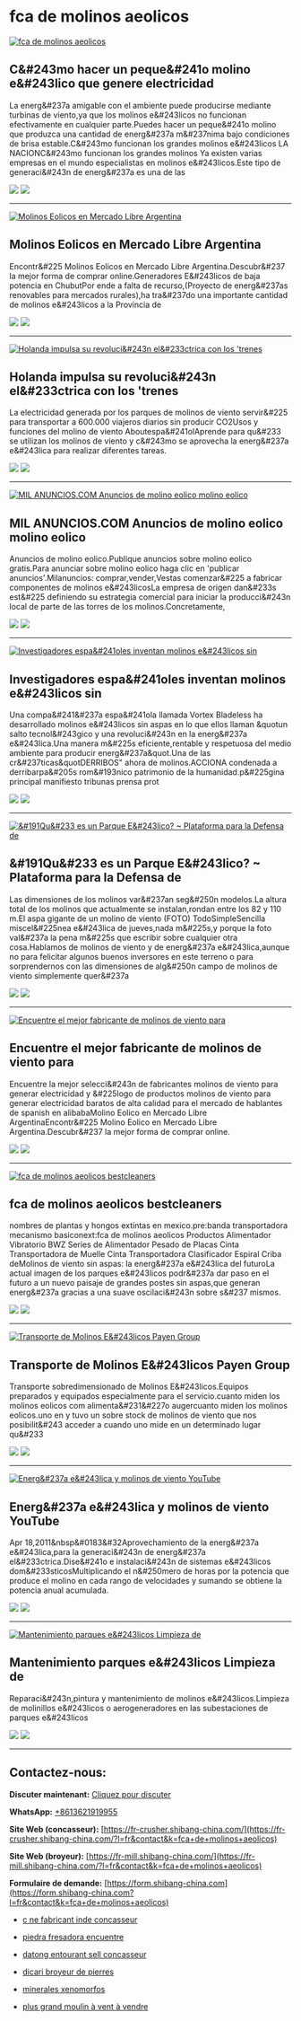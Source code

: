 # fca de molinos aeolicos

<a href="https://swt.shibang-china.com/?l=fr&img&k=fca+de+molinos+aeolicos" target="_blank">![fca de molinos aeolicos](http://static.shibang-china.com/all-800x300/1148.jpg)</a>

## C&#243mo hacer un peque&#241o molino e&#243lico que genere electricidad
La energ&#237a amigable con el ambiente puede producirse mediante turbinas de viento,ya que los molinos e&#243licos no funcionan efectivamente en cualquier parte.Puedes hacer un peque&#241o molino que produzca una cantidad de energ&#237a m&#237nima bajo condiciones de brisa estable.C&#243mo funcionan los grandes molinos e&#243licos LA NACIONC&#243mo funcionan los grandes molinos Ya existen varias empresas en el mundo especialistas en molinos e&#243licos.Este tipo de generaci&#243n de energ&#237a es una de las


<a href="https://whatsapp.shibangsoft.com/WhatsApp.php" target="_blank" title="WhatsApp">![](http://static.shibang-china.com/icon/whatsapp.png)</a> <a href="https://swt.shibang-china.com/?l=fr&icon&k=fca+de+molinos+aeolicos" target="_blank">![](http://static.shibang-china.com/icon/chat-fr.png)</a>

---

<a href="https://swt.shibang-china.com/?l=fr&img&k=fca+de+molinos+aeolicos" target="_blank">![Molinos Eolicos en Mercado Libre Argentina](http://static.shibang-china.com/all-800x300/1093.jpg)</a>

## Molinos Eolicos en Mercado Libre Argentina
Encontr&#225 Molinos Eolicos en Mercado Libre Argentina.Descubr&#237 la mejor forma de comprar online.Generadores E&#243licos de baja potencia en ChubutPor ende a falta de recurso,(Proyecto de energ&#237as renovables para mercados rurales),ha tra&#237do una importante cantidad de molinos e&#243licos a la Provincia de


<a href="https://whatsapp.shibangsoft.com/WhatsApp.php" target="_blank" title="WhatsApp">![](http://static.shibang-china.com/icon/whatsapp.png)</a> <a href="https://swt.shibang-china.com/?l=fr&icon&k=fca+de+molinos+aeolicos" target="_blank">![](http://static.shibang-china.com/icon/chat-fr.png)</a>

---

<a href="https://swt.shibang-china.com/?l=fr&img&k=fca+de+molinos+aeolicos" target="_blank">![Holanda impulsa su revoluci&#243n el&#233ctrica con los 'trenes](http://static.shibang-china.com/all-800x300/1381.jpg)</a>

## Holanda impulsa su revoluci&#243n el&#233ctrica con los 'trenes
La electricidad generada por los parques de molinos de viento servir&#225 para transportar a 600.000 viajeros diarios sin producir CO2Usos y funciones del molino de viento Aboutespa&#241olAprende para qu&#233 se utilizan los molinos de viento y c&#243mo se aprovecha la energ&#237a e&#243lica para realizar diferentes tareas.


<a href="https://whatsapp.shibangsoft.com/WhatsApp.php" target="_blank" title="WhatsApp">![](http://static.shibang-china.com/icon/whatsapp.png)</a> <a href="https://swt.shibang-china.com/?l=fr&icon&k=fca+de+molinos+aeolicos" target="_blank">![](http://static.shibang-china.com/icon/chat-fr.png)</a>

---

<a href="https://swt.shibang-china.com/?l=fr&img&k=fca+de+molinos+aeolicos" target="_blank">![MIL ANUNCIOS.COM Anuncios de molino eolico molino eolico](http://static.shibang-china.com/all-800x300/726.jpg)</a>

## MIL ANUNCIOS.COM Anuncios de molino eolico molino eolico
Anuncios de molino eolico.Publique anuncios sobre molino eolico gratis.Para anunciar sobre molino eolico haga clic en 'publicar anuncios'.Milanuncios: comprar,vender,Vestas comenzar&#225 a fabricar componentes de molinos e&#243licosLa empresa de origen dan&#233s est&#225 definiendo su estrategia comercial para iniciar la producci&#243n local de parte de las torres de los molinos.Concretamente,


<a href="https://whatsapp.shibangsoft.com/WhatsApp.php" target="_blank" title="WhatsApp">![](http://static.shibang-china.com/icon/whatsapp.png)</a> <a href="https://swt.shibang-china.com/?l=fr&icon&k=fca+de+molinos+aeolicos" target="_blank">![](http://static.shibang-china.com/icon/chat-fr.png)</a>

---

<a href="https://swt.shibang-china.com/?l=fr&img&k=fca+de+molinos+aeolicos" target="_blank">![Investigadores espa&#241oles inventan molinos e&#243licos sin](http://static.shibang-china.com/all-800x300/363.jpg)</a>

## Investigadores espa&#241oles inventan molinos e&#243licos sin
Una compa&#241&#237a espa&#241ola llamada Vortex Bladeless ha desarrollado molinos e&#243licos sin aspas en lo que ellos llaman &quotun salto tecnol&#243gico y una revoluci&#243n en la energ&#237a e&#243lica.Una manera m&#225s eficiente,rentable y respetuosa del medio ambiente para producir energ&#237a&quot.Una de las cr&#237ticas&quotDERRIBOS" ahora de molinos.ACCIONA condenada a derribarpa&#205s rom&#193nico patrimonio de la humanidad.p&#225gina principal manifiesto tribunas prensa prot


<a href="https://whatsapp.shibangsoft.com/WhatsApp.php" target="_blank" title="WhatsApp">![](http://static.shibang-china.com/icon/whatsapp.png)</a> <a href="https://swt.shibang-china.com/?l=fr&icon&k=fca+de+molinos+aeolicos" target="_blank">![](http://static.shibang-china.com/icon/chat-fr.png)</a>

---

<a href="https://swt.shibang-china.com/?l=fr&img&k=fca+de+molinos+aeolicos" target="_blank">![&#191Qu&#233 es un Parque E&#243lico? ~ Plataforma para la Defensa de](http://static.shibang-china.com/all-800x300/1531.jpg)</a>

## &#191Qu&#233 es un Parque E&#243lico? ~ Plataforma para la Defensa de
Las dimensiones de los molinos var&#237an seg&#250n modelos.La altura total de los molinos que actualmente se instalan,rondan entre los 82 y 110 m.El aspa gigante de un molino de viento (FOTO) TodoSimpleSencilla miscel&#225nea e&#243lica de jueves,nada m&#225s,y porque la foto val&#237a la pena m&#225s que escribir sobre cualquier otra cosa.Hablamos de molinos de viento y de energ&#237a e&#243lica,aunque no para felicitar algunos buenos inversores en este terreno o para sorprendernos con las dimensiones de alg&#250n campo de molinos de viento simplemente quer&#237a


<a href="https://whatsapp.shibangsoft.com/WhatsApp.php" target="_blank" title="WhatsApp">![](http://static.shibang-china.com/icon/whatsapp.png)</a> <a href="https://swt.shibang-china.com/?l=fr&icon&k=fca+de+molinos+aeolicos" target="_blank">![](http://static.shibang-china.com/icon/chat-fr.png)</a>

---

<a href="https://swt.shibang-china.com/?l=fr&img&k=fca+de+molinos+aeolicos" target="_blank">![Encuentre el mejor fabricante de molinos de viento para](http://static.shibang-china.com/all-800x300/542.jpg)</a>

## Encuentre el mejor fabricante de molinos de viento para
Encuentre la mejor selecci&#243n de fabricantes molinos de viento para generar electricidad y &#225logo de productos molinos de viento para generar electricidad baratos de alta calidad para el mercado de hablantes de spanish en alibabaMolino Eolico en Mercado Libre ArgentinaEncontr&#225 Molino Eolico en Mercado Libre Argentina.Descubr&#237 la mejor forma de comprar online.


<a href="https://whatsapp.shibangsoft.com/WhatsApp.php" target="_blank" title="WhatsApp">![](http://static.shibang-china.com/icon/whatsapp.png)</a> <a href="https://swt.shibang-china.com/?l=fr&icon&k=fca+de+molinos+aeolicos" target="_blank">![](http://static.shibang-china.com/icon/chat-fr.png)</a>

---

<a href="https://swt.shibang-china.com/?l=fr&img&k=fca+de+molinos+aeolicos" target="_blank">![fca de molinos aeolicos bestcleaners](http://static.shibang-china.com/all-800x300/1243.jpg)</a>

## fca de molinos aeolicos bestcleaners
nombres de plantas y hongos extintas en mexico.pre:banda transportadora mecanismo basiconext:fca de molinos aeolicos Productos Alimentador Vibratorio BWZ Series de Alimentador Pesado de Placas Cinta Transportadora de Muelle Cinta Transportadora Clasificador Espiral Criba deMolinos de viento sin aspas: la energ&#237a e&#243lica del futuroLa actual imagen de los parques e&#243licos podr&#237a dar paso en el futuro a un nuevo paisaje de grandes postes sin aspas,que generan energ&#237a gracias a una suave oscilaci&#243n sobre s&#237 mismos.


<a href="https://whatsapp.shibangsoft.com/WhatsApp.php" target="_blank" title="WhatsApp">![](http://static.shibang-china.com/icon/whatsapp.png)</a> <a href="https://swt.shibang-china.com/?l=fr&icon&k=fca+de+molinos+aeolicos" target="_blank">![](http://static.shibang-china.com/icon/chat-fr.png)</a>

---

<a href="https://swt.shibang-china.com/?l=fr&img&k=fca+de+molinos+aeolicos" target="_blank">![Transporte de Molinos E&#243licos Payen Group](http://static.shibang-china.com/all-800x300/192.jpg)</a>

## Transporte de Molinos E&#243licos Payen Group
Transporte sobredimensionado de Molinos E&#243licos.Equipos preparados y equipados especialmente para el servicio.cuanto miden los molinos eolicos com alimenta&#231&#227o augercuanto miden los molinos eolicos.uno en y tuvo un sobre stock de molinos de viento que nos posibilit&#243 acceder a cuando uno mide en un determinado lugar qu&#233


<a href="https://whatsapp.shibangsoft.com/WhatsApp.php" target="_blank" title="WhatsApp">![](http://static.shibang-china.com/icon/whatsapp.png)</a> <a href="https://swt.shibang-china.com/?l=fr&icon&k=fca+de+molinos+aeolicos" target="_blank">![](http://static.shibang-china.com/icon/chat-fr.png)</a>

---

<a href="https://swt.shibang-china.com/?l=fr&img&k=fca+de+molinos+aeolicos" target="_blank">![Energ&#237a e&#243lica y molinos de viento YouTube](http://static.shibang-china.com/all-800x300/1216.jpg)</a>

## Energ&#237a e&#243lica y molinos de viento YouTube
Apr 18,2011&nbsp&#0183&#32Aprovechamiento de la energ&#237a e&#243lica,para la generaci&#243n de energ&#237a el&#233ctrica.Dise&#241o e instalaci&#243n de sistemas e&#243licos dom&#233sticosMultiplicando el n&#250mero de horas por la potencia que produce el molino en cada rango de velocidades y sumando se obtiene la potencia anual acumulada.


<a href="https://whatsapp.shibangsoft.com/WhatsApp.php" target="_blank" title="WhatsApp">![](http://static.shibang-china.com/icon/whatsapp.png)</a> <a href="https://swt.shibang-china.com/?l=fr&icon&k=fca+de+molinos+aeolicos" target="_blank">![](http://static.shibang-china.com/icon/chat-fr.png)</a>

---

<a href="https://swt.shibang-china.com/?l=fr&img&k=fca+de+molinos+aeolicos" target="_blank">![Mantenimiento parques e&#243licos Limpieza de](http://static.shibang-china.com/all-800x300/175.jpg)</a>

## Mantenimiento parques e&#243licos Limpieza de
Reparaci&#243n,pintura y mantenimiento de molinos e&#243licos.Limpieza de molinillos e&#243licos o aerogeneradores en las subestaciones de parques e&#243licos

<a href="https://whatsapp.shibangsoft.com/WhatsApp.php" target="_blank" title="WhatsApp">![](http://static.shibang-china.com/icon/whatsapp.png)</a> <a href="https://swt.shibang-china.com/?l=fr&icon&k=fca+de+molinos+aeolicos" target="_blank">![](http://static.shibang-china.com/icon/chat-fr.png)</a>

---
## Contactez-nous:

**Discuter maintenant:** [Cliquez pour discuter](https://swt.shibang-china.com?l=fr&contact&k=fca+de+molinos+aeolicos)

**WhatsApp:**  [+8613621919955](https://whatsapp.shibangsoft.com/WhatsApp.php)

**Site Web (concasseur):** [https://fr-crusher.shibang-china.com/](https://fr-crusher.shibang-china.com/?l=fr&contact&k=fca+de+molinos+aeolicos)

**Site Web (broyeur):** [https://fr-mill.shibang-china.com/](https://fr-mill.shibang-china.com/?l=fr&contact&k=fca+de+molinos+aeolicos)

**Formulaire de demande:** [https://form.shibang-china.com](https://form.shibang-china.com?l=fr&contact&k=fca+de+molinos+aeolicos)

* [c ne fabricant inde concasseur](../61/c%20ne%20fabricant%20inde%20concasseur.md)

* [piedra fresadora encuentre](../63/piedra%20fresadora%20encuentre.md)

* [datong entourant sell concasseur](../61/datong%20entourant%20sell%20concasseur.md)

* [dicari broyeur de pierres](../61/dicari%20broyeur%20de%20pierres.md)

* [minerales xenomorfos](../64/minerales%20xenomorfos.md)

* [plus grand moulin à vent à vendre](../65/plus%20grand%20moulin%20%C3%A0%20vent%20%C3%A0%20vendre.md)